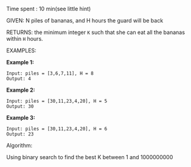 Time spent :  10 min(see little hint)

GIVEN: N piles of bananas, and H hours the guard will be back

RETURNS: the minimum integer `K` such that she can eat all the bananas within `H` hours.

EXAMPLES:

**Example 1:**

```
Input: piles = [3,6,7,11], H = 8
Output: 4
```

**Example 2:**

```
Input: piles = [30,11,23,4,20], H = 5
Output: 30
```

**Example 3:**

```
Input: piles = [30,11,23,4,20], H = 6
Output: 23
```

 

Algorithm:

Using binary search to find the best K between 1 and 1000000000